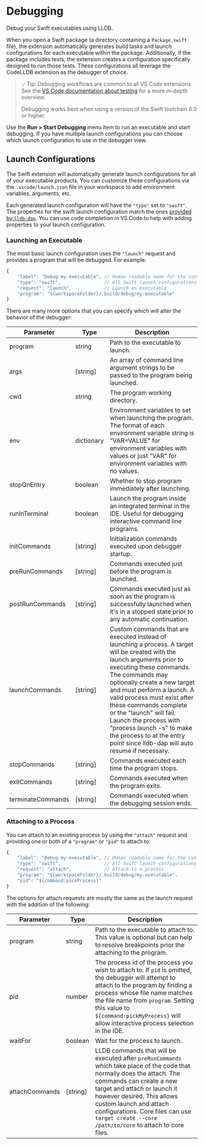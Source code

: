 # Debugging

Debug your Swift executables using LLDB.

When you open a Swift package (a directory containing a `Package.swift` file), the extension automatically generates build tasks and launch configurations for each executable within the package. Additionally, if the package includes tests, the extension creates a configuration specifically designed to run those tests. These configurations all leverage the CodeLLDB extension as the debugger of choice.

> 💡 Tip: Debugging workflows are common to all VS Code extensions. See the [VS Code documentation about testing](https://code.visualstudio.com/docs/debugtest/testing) for a more in-depth overview.
>
> Debugging works best when using a version of the Swift toolchain 6.0 or higher.

Use the **Run > Start Debugging** menu item to run an executable and start debugging. If you have multiple launch configurations you can choose which launch configuration to use in the debugger view.

## Launch Configurations

The Swift extension will automatically generate launch configurations for all of your executable products. You can customize these configurations via the `.vscode/launch.json` file in your workspace to add environment variables, arguments, etc.

Each generated launch configuration will have the `"type"` set to `"swift"`. The properties for the swift launch configuration match the ones [provided by `lldb-dap`](https://marketplace.visualstudio.com/items?itemName=llvm-vs-code-extensions.lldb-dap). You can use code completion in VS Code to help with adding properties to your launch configuration.

### Launching an Executable

The most basic launch configuration uses the `"launch"` request and provides a program that will be debugged. For example:

```javascript
{
    "label": "Debug my-executable", // Human readable name for the configuration
    "type": "swift",                // All Swift launch configurations use the same type
    "request": "launch",            // Launch an executable
    "program": "${workspaceFolder}/.build/debug/my-executable"
}
```

There are many more options that you can specify which will alter the behavior of the debugger:

| Parameter                     | Type        | Description         |
|-------------------------------|-------------|---------------------|
| program                       | string      | Path to the executable to launch.
| args                          | [string]    | An array of command line argument strings to be passed to the program being launched.
| cwd                           | string      | The program working directory.
| env                           | dictionary  | Environment variables to set when launching the program. The format of each environment variable string is "VAR=VALUE" for environment variables with values or just "VAR" for environment variables with no values.
| stopOnEntry                   | boolean     | Whether to stop program immediately after launching.
| runInTerminal                 | boolean     | Launch the program inside an integrated terminal in the IDE. Useful for debugging interactive command line programs.
| initCommands                  | [string]    | Initialization commands executed upon debugger startup.
| preRunCommands                | [string]    | Commands executed just before the program is launched.
| postRunCommands               | [string]    | Commands executed just as soon as the program is successfully launched when it's in a stopped state prior to any automatic continuation.
| launchCommands                | [string]    | Custom commands that are executed instead of launching a process. A target will be created with the launch arguments prior to executing these commands. The commands may optionally create a new target and must perform a launch. A valid process must exist after these commands complete or the \"launch\" will fail. Launch the process with \"process launch -s\" to make the process to at the entry point since lldb-dap will auto resume if necessary.
| stopCommands                  | [string]    | Commands executed each time the program stops.
| exitCommands                  | [string]    | Commands executed when the program exits.
| terminateCommands             | [string]    | Commands executed when the debugging session ends.

### Attaching to a Process

You can attach to an existing process by using the `"attach"` request and providing one or both of a `"program"` or `"pid"` to attach to:

```javascript
{
    "label": "Debug my-executable", // Human readable name for the configuration
    "type": "swift",                // All Swift launch configurations use the same type
    "request": "attach",            // Attach to a process
    "program": "${workspaceFolder}/.build/debug/my-executable",
    "pid": "${command:pickProcess}"
}
```

The options for attach requests are mostly the same as the launch request with the addition of the following:

| Parameter          | Type        | Description         |
|--------------------|-------------|---------------------|
| program            | string      | Path to the executable to attach to. This value is optional but can help to resolve breakpoints prior the attaching to the program.
| pid                | number      | The process id of the process you wish to attach to. If `pid` is omitted, the debugger will attempt to attach to the program by finding a process whose file name matches the file name from `program`. Setting this value to `${command:pickMyProcess}` will allow interactive process selection in the IDE.
| waitFor            | boolean     | Wait for the process to launch.
| attachCommands     | [string]    | LLDB commands that will be executed after `preRunCommands` which take place of the code that normally does the attach. The commands can create a new target and attach or launch it however desired. This allows custom launch and attach configurations. Core files can use `target create --core /path/to/core` to attach to core files.